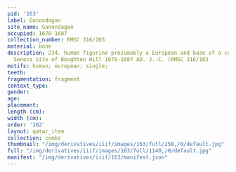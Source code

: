 ```yaml
---
pid: '163'
label: Ganondagan
site_name: Ganondagan
occupied: 1670-1687
collection_number: RMSC 316/103
material: bone
description: 234. human figurine presumably a European and base of a comb from the
  Seneca site of Boughton Hill 1670-1687 AD. J.-C. (RMSC 316/103
motifs: human; european; single;
teeth:
fragmentation: fragment
context_type:
gender:
age:
placement:
length (cm):
width (cm):
order: '162'
layout: qatar_item
collection: combs
thumbnail: "/img/derivatives/iiif/images/163/full/250,/0/default.jpg"
full: "/img/derivatives/iiif/images/163/full/1140,/0/default.jpg"
manifest: "/img/derivatives/iiif/163/manifest.json"
---
```

